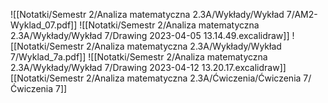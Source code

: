 ![[Notatki/Semestr 2/Analiza matematyczna 2.3A/Wykłady/Wykład 7/AM2-Wyklad_07.pdf]]
![[Notatki/Semestr 2/Analiza matematyczna 2.3A/Wykłady/Wykład 7/Drawing 2023-04-05 13.14.49.excalidraw]]
![[Notatki/Semestr 2/Analiza matematyczna 2.3A/Wykłady/Wykład 7/Wyklad_7a.pdf]]
![[Notatki/Semestr 2/Analiza matematyczna 2.3A/Wykłady/Wykład 7/Drawing 2023-04-12 13.20.17.excalidraw]][[Notatki/Semestr 2/Analiza matematyczna 2.3A/Ćwiczenia/Ćwiczenia 7/Ćwiczenia 7]]